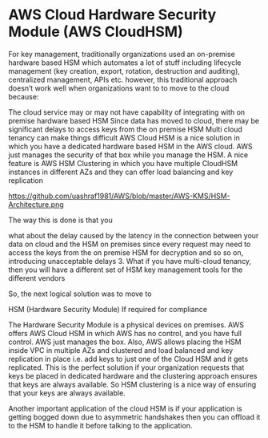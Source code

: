 # AWS Cloud Hardware Security Module (AWS CloudHSM)

For key management, traditionally organizations used an on-premise hardware based HSM which automates a lot of stuff including lifecycle management (key creation, export, rotation, destruction and auditing), centralized management, APIs etc. however, this traditional approach doesn’t work well when organizations want to to move to the cloud because:

The cloud service may or may not have capability of integrating with on premise hardware based HSM
Since data has moved to cloud, there may be significant delays to access keys from the on premise HSM
Multi cloud tenancy can make things difficult
AWS Cloud HSM is a nice solution in which you have a dedicated hardware based HSM in the AWS cloud. AWS just manages the security of that box while you manage the HSM. A nice feature is AWS HSM Clustering in which you have multiple CloudHSM instances in different AZs and they can offer load balancing and key replication

https://github.com/uashraf1981/AWS/blob/master/AWS-KMS/HSM-Architecture.png

The way this is done is that you

what about the delay caused by the latency in the connection between your data on cloud and the HSM on premises since every request may need to access the keys from the on premise HSM for decryption and so so on, introducing unacceptable delays 3.	What if you have multi-cloud tenancy, then you will have a different set of HSM key management tools for the different vendors

So, the next logical solution was to move to

HSM (Hardware Security Module) If required for compliance

The Hardware Security Module is a physical devices on premises. AWS offers AWS Cloud HSM in which AWS has no control, and you have full control. AWS just manages the box. Also, AWS allows placing the HSM inside VPC in multiple AZs and clustered and load balanced and key replication in place i.e. add keys to just one of the Cloud HSM and it gets replicated. This is the perfect solution if your organization requests that keys be placed in dedicated hardware and the clustering approach ensures that keys are always available. So HSM clustering is a nice way of ensuring that your keys are always available.

Another important application of the cloud HSM is if your application is getting bogged down due to asymmetric handshakes then you can offload it to the HSM to handle it before talking to the application.
